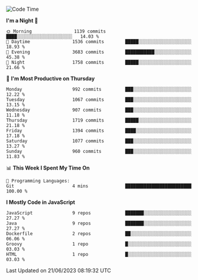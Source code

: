 <!--START_SECTION:waka-->
![Code Time](http://img.shields.io/badge/Code%20Time-1%2C298%20hrs%203%20mins-blue)

**I'm a Night 🦉** 

```text
🌞 Morning                1139 commits        ████░░░░░░░░░░░░░░░░░░░░░   14.03 % 
🌆 Daytime                1536 commits        █████░░░░░░░░░░░░░░░░░░░░   18.93 % 
🌃 Evening                3683 commits        ███████████░░░░░░░░░░░░░░   45.38 % 
🌙 Night                  1758 commits        █████░░░░░░░░░░░░░░░░░░░░   21.66 % 
```
📅 **I'm Most Productive on Thursday** 

```text
Monday                   992 commits         ███░░░░░░░░░░░░░░░░░░░░░░   12.22 % 
Tuesday                  1067 commits        ███░░░░░░░░░░░░░░░░░░░░░░   13.15 % 
Wednesday                907 commits         ███░░░░░░░░░░░░░░░░░░░░░░   11.18 % 
Thursday                 1719 commits        █████░░░░░░░░░░░░░░░░░░░░   21.18 % 
Friday                   1394 commits        ████░░░░░░░░░░░░░░░░░░░░░   17.18 % 
Saturday                 1077 commits        ███░░░░░░░░░░░░░░░░░░░░░░   13.27 % 
Sunday                   960 commits         ███░░░░░░░░░░░░░░░░░░░░░░   11.83 % 
```


📊 **This Week I Spent My Time On** 

```text
💬 Programming Languages: 
Git                      4 mins              █████████████████████████   100.00 % 
```

**I Mostly Code in JavaScript** 

```text
JavaScript               9 repos             ███████░░░░░░░░░░░░░░░░░░   27.27 % 
Java                     9 repos             ███████░░░░░░░░░░░░░░░░░░   27.27 % 
Dockerfile               2 repos             ██░░░░░░░░░░░░░░░░░░░░░░░   06.06 % 
Groovy                   1 repo              █░░░░░░░░░░░░░░░░░░░░░░░░   03.03 % 
HTML                     1 repo              █░░░░░░░░░░░░░░░░░░░░░░░░   03.03 % 
```




 Last Updated on 21/06/2023 08:19:32 UTC
<!--END_SECTION:waka-->
